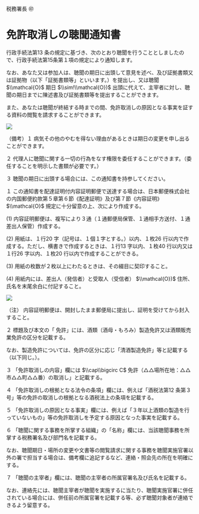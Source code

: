 税務署長 ㊞

# 免許取消しの聴聞通知書

行政手続法第13 条の規定に基づき、次のとおり聴聞を行うこととしましたので、行政手続法第15条第１項の規定により通知します。

なお、あなた又は参加人は、聴聞の期日に出頭して意見を述べ、及び証拠書類又は証拠物（以下「証拠書類等」といいます。）を提出し、又は聴聞 $\\mathcal{O}$ 期日 $\\sim!\\mathcal{O})$ 出頭に代えて、主宰者に対し、聴聞の期日までに陳述書及び証拠書類等を提出することができます。

また、あなたは聴聞が終結する時までの間、免許取消しの原因となる事実を証する資料の閲覧を請求することができます。

![](https://www.nta.go.jp/tmp/efb1834b-5a8e-4dbe-8cbf-bc39e0b37171/images/503ae870ea4cc5de4c0273e88b17a37629183faf082861517d83c8f7e2421971.jpg)

（備考）１ 病気その他のやむを得ない理由があるときは期日の変更を申し出ることができます。

２ 代理人に聴聞に関する一切の行為をなす権限を委任することができます。（委任することを明示した書類が必要です。）

３ 聴聞の期日に出頭する場合には、この通知書を持参してください。

１ この通知書を配達証明付内容証明郵便で送達する場合は、日本郵便株式会社の内国郵便約款第５章第６節《配達証明》及び第７節《内容証明》 $\\mathcal{O}$ 規定に十分留意の上、次により作成する。

(1) 内容証明郵便は、複写により３通（１通郵便局保管、１通相手方送付、１通差出人保管）作成する。

(2) 用紙は、１行20 字（記号は、１個１字とする。）以内、１枚26 行以内で作成する。ただし、横書きで作成するときは、１行13 字以内、１枚40 行以内又は１行26 字以内、１枚20 行以内で作成することができる。

(3) 用紙の枚数が２枚以上にわたるときは、その綴目に契印すること。

(4) 用紙内には、差出人（発信者）と受取人（受信者） $\\mathcal{O})$ 住所、氏名を末尾余白に付記すること。

![](https://www.nta.go.jp/tmp/efb1834b-5a8e-4dbe-8cbf-bc39e0b37171/images/2c2d31e0dd3642c47f5c18172c6d8d53b25123ce0a9767e0d88d8ca0c1d9dcaf.jpg)

（注） 内容証明郵便は、開封したまま郵便局に提出し、証明を受けてから封入すること。

２ 標題及び本文の「 免許」には、酒類（酒母・もろみ）製造免許又は酒類販売業免許の区分を記載する。

なお、製造免許については、免許の区分に応じ「清酒製造免許」等と記載する（以下同じ。）。

３ 「免許取消しの内容」欄には $\\cap\\bigcirc C$ 免許（△△場所在地：△△市△△町△△番）の取消し」と記載する。

４ 「免許取消しの根拠となる法令の条項」欄には、例えば「酒税法第12 条第３号」等の免許の取消しの根拠となる酒税法上の条項を記載する。

５ 「免許取消しの原因となる事実」欄には、例えば「３年以上酒類の製造を行っていないもの」等の免許取消しを予定する原因となった事実を記載する。

６ 「聴聞に関する事務を所掌する組織」の「名称」欄には、当該聴聞事務を所掌する税務署名及び部門名を記載する。

なお、聴聞期日・場所の変更や文書等の閲覧請求に関する事務を聴聞実施官署以外の署で担当する場合は、備考欄に追記するなど、連絡・照会先の所在を明確にする。

７ 「聴聞の主宰者」欄には、聴聞の主宰者の所属官署名及び氏名を記載する。

なお、連絡先には、聴聞主宰者が聴聞を実施するに当たり、聴聞実施官署に併任されている場合には、併任前の所属官署を記載する等、必ず聴聞対象者が連絡できるよう留意する。